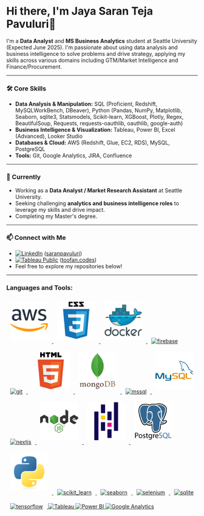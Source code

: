 # Hi there, I'm Jaya Saran Teja Pavuluri👋

I'm a **Data Analyst** and **MS Business Analytics** student at Seattle University (Expected June 2025). I'm passionate about using data analysis and business intelligence to solve problems and drive strategy, applying my skills across various domains including GTM/Market Intelligence and Finance/Procurement.

---

### 🛠️ Core Skills

* **Data Analysis & Manipulation:** SQL (Proficient, Redshift, MySQLWorkBench, DBeaver), Python (Pandas, NumPy, Matplotlib, Seaborn, sqlite3, Statsmodels, Scikit-learn, XGBoost, Plotly, Regex, BeautifulSoup, Requests, requests-oauthlib, oauthlib, google-auth)
* **Business Intelligence & Visualization:** Tableau, Power BI, Excel (Advanced), Looker Studio
* **Databases & Cloud:** AWS (Redshift, Glue, EC2, RDS), MySQL, PostgreSQL
* **Tools:** Git, Google Analytics, JIRA, Confluence

---

### 🌱 Currently

* Working as a **Data Analyst / Market Research Assistant** at Seattle University.
* Seeking challenging **analytics and business intelligence roles** to leverage my skills and drive impact.
* Completing my Master's degree.

---

### 📫 Connect with Me

* <a href="https://www.linkedin.com/in/saranpavuluri" target="_blank"><img src="https://img.shields.io/badge/LinkedIn-%230077B5.svg?&style=flat-square&logo=linkedin&logoColor=white" alt="LinkedIn"></a> ([saranpavuluri](https://www.linkedin.com/in/saranpavuluri))
* <a href = "https://public.tableau.com/app/profile/toofan.codes/" width="20" height="20" target="_blank"><img src="https://www.tableau.com/themes/custom/tableau_www/logo.v2.svg" alt="Tableau Public"></a> ([toofan.codes](https://public.tableau.com/app/profile/toofan.codes/))
* Feel free to explore my repositories below!

---
<h3 align="left">Languages and Tools:</h3>
<p align="left"> 
  <a href="https://aws.amazon.com" target="_blank" rel="noreferrer"> 
    <img src="https://raw.githubusercontent.com/devicons/devicon/master/icons/amazonwebservices/amazonwebservices-original-wordmark.svg" alt="aws" width="100"  height="100" style="margin: 10px;" /> 
  </a> 
  <a href="https://www.w3schools.com/css/" target="_blank" rel="noreferrer"> 
    <img src="https://raw.githubusercontent.com/devicons/devicon/master/icons/css3/css3-original-wordmark.svg" alt="css3" width="100"  height="100" style="margin: 10px;" /> 
  </a> 
  <a href="https://www.docker.com/" target="_blank" rel="noreferrer"> 
    <img src="https://raw.githubusercontent.com/devicons/devicon/master/icons/docker/docker-original-wordmark.svg" alt="docker" width="100"  height="100" style="margin: 10px;" /> 
  </a> 
  <a href="https://firebase.google.com/" target="_blank" rel="noreferrer"> 
    <img src="https://www.gstatic.com/devrel-devsite/prod/v8d1d0686aef3ca9671e026a6ce14af5c61b805aabef7c385b0e34494acbfc654/firebase/images/lockup.svg" alt="firebase" width="100"  height="100" style="margin: 10px;" /> 
  </a> 
  <a href="https://git-scm.com/" target="_blank" rel="noreferrer"> 
    <img src="https://www.vectorlogo.zone/logos/git-scm/git-scm-icon.svg" alt="git" width="100"  height="100" style="margin: 10px;" /> 
  </a>
  <a href="https://www.w3.org/html/" target="_blank" rel="noreferrer"> 
    <img src="https://raw.githubusercontent.com/devicons/devicon/master/icons/html5/html5-original-wordmark.svg" alt="html5" width="100"  height="100" style="margin: 10px;" /> 
  </a> 
  <a href="https://www.mongodb.com/" target="_blank" rel="noreferrer"> 
    <img src="https://raw.githubusercontent.com/devicons/devicon/master/icons/mongodb/mongodb-original-wordmark.svg" alt="mongodb" width="100"  height="100" style="margin: 10px;" /> 
  </a> 
  <a href="https://www.microsoft.com/en-us/sql-server" target="_blank" rel="noreferrer"> 
    <img src="https://www.svgrepo.com/show/303229/microsoft-sql-server-logo.svg" alt="mssql" width="100"  height="100" style="margin: 10px;" /> 
  </a> 
  <a href="https://www.mysql.com/" target="_blank" rel="noreferrer"> 
    <img src="https://raw.githubusercontent.com/devicons/devicon/master/icons/mysql/mysql-original-wordmark.svg" alt="mysql" width="100"  height="100" style="margin: 10px;" /> 
  </a> 
  <a href="https://nextjs.org/" target="_blank" rel="noreferrer"> 
    <img src="https://cdn.worldvectorlogo.com/logos/nextjs-2.svg" alt="nextjs" width="100"  height="100" style="margin: 10px;" /> </a> 
  <a href="https://nodejs.org" target="_blank" rel="noreferrer"> 
    <img src="https://raw.githubusercontent.com/devicons/devicon/master/icons/nodejs/nodejs-original-wordmark.svg" alt="nodejs" width="100"  height="100" style="margin: 10px;" /> 
  </a> 
  <a href="https://pandas.pydata.org/" target="_blank" rel="noreferrer"> 
    <img src="https://raw.githubusercontent.com/devicons/devicon/2ae2a900d2f041da66e950e4d48052658d850630/icons/pandas/pandas-original.svg" alt="pandas" width="100"  height="100" style="margin: 10px;" /> 
  </a> 
  <a href="https://www.postgresql.org" target="_blank" rel="noreferrer"> 
    <img src="https://raw.githubusercontent.com/devicons/devicon/master/icons/postgresql/postgresql-original-wordmark.svg" alt="postgresql" width="100"  height="100" style="margin: 10px;" /> 
  </a> 
  <a href="https://www.python.org" target="_blank" rel="noreferrer"> 
    <img src="https://raw.githubusercontent.com/devicons/devicon/master/icons/python/python-original.svg" alt="python" width="100"  height="100" style="margin: 10px;" /> 
  </a> 
  <a href="https://scikit-learn.org/" target="_blank" rel="noreferrer"> 
    <img src="https://upload.wikimedia.org/wikipedia/commons/0/05/Scikit_learn_logo_small.svg" alt="scikit_learn" width="100"  height="100" style="margin: 10px;" /> 
  </a> 
  <a href="https://seaborn.pydata.org/" target="_blank" rel="noreferrer"> 
    <img src="https://seaborn.pydata.org/_images/logo-mark-lightbg.svg" alt="seaborn" width="100"  height="100" style="margin: 10px;" /> 
  </a> 
  <a href="https://www.selenium.dev" target="_blank" rel="noreferrer"> 
    <img src="https://raw.githubusercontent.com/detain/svg-logos/780f25886640cef088af994181646db2f6b1a3f8/svg/selenium-logo.svg" alt="selenium" width="100"  height="100" style="margin: 10px;" /> 
  </a> 
  <a href="https://www.sqlite.org/" target="_blank" rel="noreferrer"> 
    <img src="https://www.vectorlogo.zone/logos/sqlite/sqlite-icon.svg" alt="sqlite" width="100"  height="100" style="margin: 10px;" /> 
  </a> 
  <a href="https://www.tensorflow.org" target="_blank" rel="noreferrer"> 
    <img src="https://www.vectorlogo.zone/logos/tensorflow/tensorflow-icon.svg" alt="tensorflow" width="100"  height="100" style="margin: 10px;" /> 
  </a> 
  <a href="https://www.tableau.com/" target="_blank" rel="noreferrer" title="Tableau"> 
    <img src="https://www.tableau.com/themes/custom/tableau_www/logo.v2.svg" alt="Tableau" height="60"/>
  </a>
  <a href="https://powerbi.microsoft.com/" target="_blank" rel="noreferrer" title="Power BI"> 
    <img src="https://cdn-dynmedia-1.microsoft.com/is/image/microsoftcorp/Analysts_PBI?resMode=sharp2&op_usm=1.5,0.65,15,0&wid=2000&qlt=99&fmt=png-alpha&fit=constrain" alt="Power BI"     width="100" height="100"/>
  </a>
  <a href="https://analytics.google.com/" target="_blank" rel="noreferrer" title="Google Analytics"> 
    <img src="https://developers.google.com/static/analytics/images/terms/lockup_ic_Analytics_horiz_272px_clr.png" alt="Google Analytics" height="60"/>
  </a>
</p>

